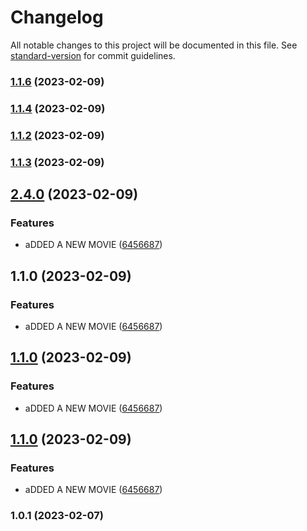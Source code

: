 # Changelog

All notable changes to this project will be documented in this file. See [standard-version](https://github.com/conventional-changelog/standard-version) for commit guidelines.

### [1.1.6](https://github.com/Gtheodoridiis/Cinema/compare/v1.1.4...v1.1.6) (2023-02-09)

### [1.1.4](https://github.com/Gtheodoridiis/Cinema/compare/v1.1.2...v1.1.4) (2023-02-09)

### [1.1.2](https://github.com/Gtheodoridiis/Cinema/compare/v1.1.3...v1.1.2) (2023-02-09)

### [1.1.3](https://github.com/Gtheodoridiis/Cinema/compare/v2.4.0...v1.1.3) (2023-02-09)

## [2.4.0](https://github.com/Gtheodoridiis/Cinema/compare/v1.0.1...v2.4.0) (2023-02-09)


### Features

* aDDED A NEW MOVIE ([6456687](https://github.com/Gtheodoridiis/Cinema/commit/645668796e2917287048be1ee23d81e0e48b5e1e))

## 1.1.0 (2023-02-09)


### Features

* aDDED A NEW MOVIE ([6456687](https://github.com/Gtheodoridiis/Cinema/commit/645668796e2917287048be1ee23d81e0e48b5e1e))

## [1.1.0](https://github.com/Gtheodoridiis/Cinema/compare/v1.0.1...v1.1.0) (2023-02-09)


### Features

* aDDED A NEW MOVIE ([6456687](https://github.com/Gtheodoridiis/Cinema/commit/645668796e2917287048be1ee23d81e0e48b5e1e))

## [1.1.0](https://github.com/Gtheodoridiis/Cinema/compare/v1.0.1...v1.1.0) (2023-02-09)


### Features

* aDDED A NEW MOVIE ([6456687](https://github.com/Gtheodoridiis/Cinema/commit/645668796e2917287048be1ee23d81e0e48b5e1e))

### 1.0.1 (2023-02-07)
